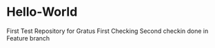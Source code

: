 # Hello-World
First Test Repository for Gratus
First Checking
Second checkin done in Feature branch
